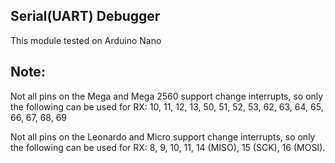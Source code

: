 ## Serial(UART) Debugger
This module tested on Arduino Nano

## Note:
 Not all pins on the Mega and Mega 2560 support change interrupts,
 so only the following can be used for RX:
 10, 11, 12, 13, 50, 51, 52, 53, 62, 63, 64, 65, 66, 67, 68, 69

 Not all pins on the Leonardo and Micro support change interrupts,
 so only the following can be used for RX:
 8, 9, 10, 11, 14 (MISO), 15 (SCK), 16 (MOSI).